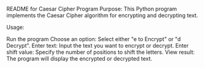 README for Caesar Cipher Program
Purpose:
This Python program implements the Caesar Cipher algorithm for encrypting and decrypting text.

Usage:

Run the program
Choose an option: Select either "e to Encrypt" or "d Decrypt".
Enter text: Input the text you want to encrypt or decrypt.
Enter shift value: Specify the number of positions to shift the letters.
View result: The program will display the encrypted or decrypted text.
